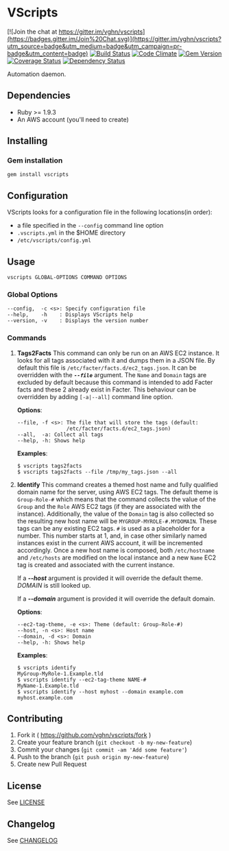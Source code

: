 # VScripts

[![Join the chat at https://gitter.im/vghn/vscripts](https://badges.gitter.im/Join%20Chat.svg)](https://gitter.im/vghn/vscripts?utm_source=badge&utm_medium=badge&utm_campaign=pr-badge&utm_content=badge)
  [![Build Status](https://travis-ci.org/vghn/vscripts.svg?branch=master)](https://travis-ci.org/vghn/vscripts)
  [![Code Climate](https://codeclimate.com/github/vghn/vscripts.png)](https://codeclimate.com/github/vghn/vscripts)
  [![Gem Version](https://badge.fury.io/rb/vscripts.svg)](http://badge.fury.io/rb/vscripts)
  [![Coverage Status](https://coveralls.io/repos/vghn/vscripts/badge.png)](https://coveralls.io/r/vghn/vscripts)
  [![Dependency Status](https://gemnasium.com/vghn/vscripts.svg)](https://gemnasium.com/vghn/vscripts)

Automation daemon.

## Dependencies
- Ruby >= 1.9.3
- An AWS account (you'll need to create)

## Installing

### Gem installation
`gem install vscripts`

## Configuration

VScripts looks for a configuration file in the following locations(in order):
  - a file specified in the `--config` command line option
  - `.vscripts.yml` in the $HOME directory
  - `/etc/vscripts/config.yml`

## Usage

```
vscripts GLOBAL-OPTIONS COMMAND OPTIONS
```


### Global Options
```
--config,  -c <s>: Specify configuration file
--help,    -h    : Displays VScripts help
--version, -v    : Displays the version number
```


### Commands

1. **Tags2Facts**
  This command can only be run on an AWS EC2 instance. It looks for all tags
associated with it and dumps them in a JSON file. By default this file is
`/etc/facter/facts.d/ec2_tags.json`. It can be overridden with the
***`--file`*** argument.
The `Name` and `Domain` tags are excluded by default because this command is
intended to add Facter facts and these 2 already exist in Facter. This behaviour
can be overridden by adding `[-a|--all]` command line option.

    **Options**:

    ```
    --file, -f <s>: The file that will store the tags (default:
                    /etc/facter/facts.d/ec2_tags.json)
    --all,  -a: Collect all tags
    --help, -h: Shows help
    ```

    **Examples**:

    ```
    $ vscripts tags2facts
    $ vscripts tags2facts --file /tmp/my_tags.json --all
    ```

2. **Identify**
  This command creates a themed host name and fully qualified domain name for
the server, using AWS EC2 tags. The default theme is `Group-Role-#` which means
that the command collects the value of the `Group` and the `Role` AWS EC2 tags
(if they are associated with the instance). Additionally, the value of the
`Domain` tag is also collected so the resulting new host name will be
`MYGROUP-MYROLE-#.MYDOMAIN`.
These tags can be any existing EC2 tags. `#` is used as a placeholder for a
number. This number starts at 1, and, in case other similarly named instances
exist in the current AWS account, it will be incremented accordingly.
Once a new host name is composed, both `/etc/hostname` and `/etc/hosts` are
modified on the local instance and a new `Name` EC2 tag is created and
associated with the current instance.

    If a ***--host*** argument is provided it will override the default theme.
    *DOMAIN* is still looked up.

    If a ***--domain*** argument is provided it will override the default
    domain.

    **Options**:

    ```
    --ec2-tag-theme, -e <s>: Theme (default: Group-Role-#)
    --host, -n <s>: Host name
    --domain, -d <s>: Domain
    --help, -h: Shows help
    ```

    **Examples**:

    ```
    $ vscripts identify
    MyGroup-MyRole-1.Example.tld
    $ vscripts identify --ec2-tag-theme NAME-#
    MyName-1.Example.tld
    $ vscripts identify --host myhost --domain example.com
    myhost.example.com
    ```


## Contributing

1. Fork it ( https://github.com/vghn/vscripts/fork )
2. Create your feature branch (`git checkout -b my-new-feature`)
3. Commit your changes (`git commit -am 'Add some feature'`)
4. Push to the branch (`git push origin my-new-feature`)
5. Create new Pull Request


## License
See [LICENSE](LICENSE)


## Changelog
See [CHANGELOG](CHANGELOG.md)
